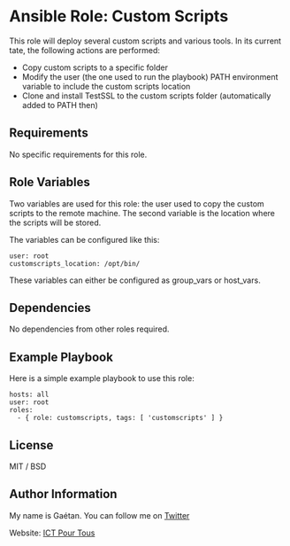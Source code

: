 Ansible Role: Custom Scripts
=========

This role will deploy several custom scripts and various tools. In its current tate, the following actions are performed:

- Copy custom scripts to a specific folder
- Modify the user (the one used to run the playbook) PATH environment variable to include the custom scripts location
- Clone and install TestSSL to the custom scripts folder (automatically added to PATH then)

Requirements
------------

No specific requirements for this role.

Role Variables
--------------

Two variables are used for this role: the user used to copy the custom scripts to the remote machine. The second variable is the location where the scripts will be stored.

The variables can be configured like this:

```
user: root
customscripts_location: /opt/bin/
```

These variables can either be configured as group_vars or host_vars.

Dependencies
------------

No dependencies from other roles required.

Example Playbook
----------------

Here is a simple example playbook to use this role:

```
hosts: all
user: root
roles:
  - { role: customscripts, tags: [ 'customscripts' ] }
```

License
-------

MIT / BSD

Author Information
------------------

My name is Gaétan. You can follow me on [Twitter](https://twitter.com/gaetanict)

Website: [ICT Pour Tous](https://www.ictpourtous.com)
